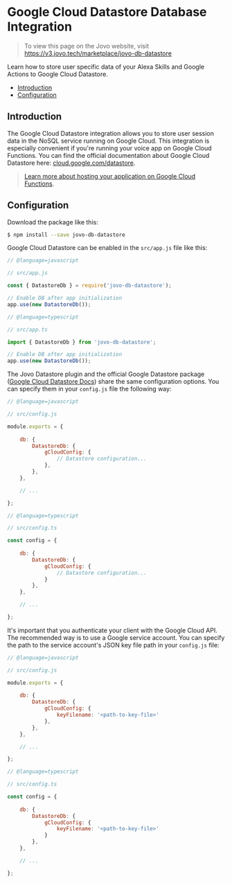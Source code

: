 # Google Cloud Datastore Database Integration

> To view this page on the Jovo website, visit https://v3.jovo.tech/marketplace/jovo-db-datastore

Learn how to store user specific data of your Alexa Skills and Google Actions to Google Cloud Datastore.

* [Introduction](#introduction)
* [Configuration](#configuration)


## Introduction

The Google Cloud Datastore integration allows you to store user session data in the NoSQL service running on Google Cloud. This integration is especially convenient if you're running your voice app on Google Cloud Functions. You can find the official documentation about Google Cloud Datastore here: [cloud.google.com/datastore](https://cloud.google.com/datastore/).

> [Learn more about hosting your application on Google Cloud Functions](https://v3.jovo.tech/docs/hosting/google-cloud-functions').

## Configuration

Download the package like this:

```sh
$ npm install --save jovo-db-datastore
```

Google Cloud Datastore can be enabled in the `src/app.js` file like this:

```javascript
// @language=javascript

// src/app.js

const { DatastoreDb } = require('jovo-db-datastore');

// Enable DB after app initialization
app.use(new DatastoreDb());

// @language=typescript

// src/app.ts

import { DatastoreDb } from 'jovo-db-datastore';

// Enable DB after app initialization
app.use(new DatastoreDb());
```

The Jovo Datastore plugin and the official Google Datastore package ([Google Cloud Datastore Docs](https://googleapis.dev/nodejs/datastore/5.0.5/Datastore.html)) share the same configuration options. You can specify them in your `config.js` file the following way:

```javascript
// @language=javascript

// src/config.js

module.exports = {
    
    db: {
        DatastoreDb: {
            gCloudConfig: {
				// Datastore configuration...
			},
        },
    },

    // ...

};

// @language=typescript

// src/config.ts

const config = {
    
    db: {
        DatastoreDb: {
            gCloudConfig: {
				// Datastore configuration...
			}
        },
    },

    // ...

};
```

It's important that you authenticate your client with the Google Cloud API. The recommended way is to use a Google service account. You can specify the path to the service account's JSON key file path in your `config.js` file:

```javascript
// @language=javascript

// src/config.js

module.exports = {
    
    db: {
        DatastoreDb: {
            gCloudConfig: {
				keyFilename: '<path-to-key-file>'
			},
        },
    },

    // ...

};

// @language=typescript

// src/config.ts

const config = {
    
    db: {
        DatastoreDb: {
            gCloudConfig: {
				keyFilename: '<path-to-key-file>'
			}
        },
    },

    // ...

};
```